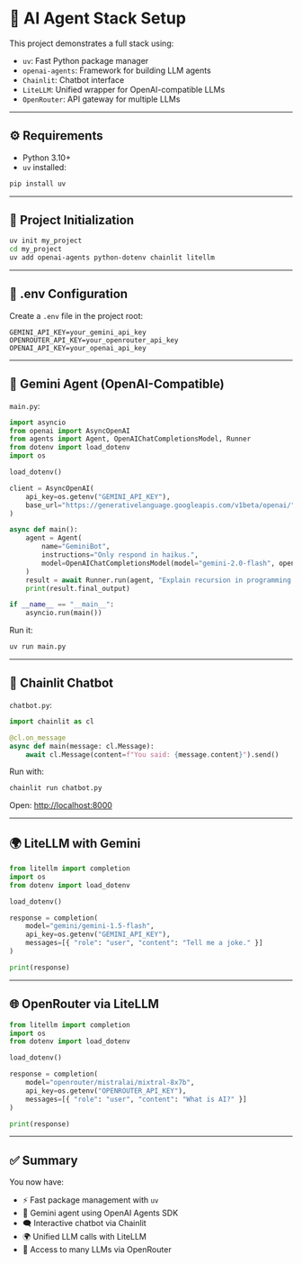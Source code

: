# 🤖 AI Agent Stack Setup

This project demonstrates a full stack using:

- `uv`: Fast Python package manager
- `openai-agents`: Framework for building LLM agents
- `Chainlit`: Chatbot interface
- `LiteLLM`: Unified wrapper for OpenAI-compatible LLMs
- `OpenRouter`: API gateway for multiple LLMs

---

## ⚙️ Requirements

- Python 3.10+
- `uv` installed:

```bash
pip install uv
```

---

## 📁 Project Initialization

```bash
uv init my_project
cd my_project
uv add openai-agents python-dotenv chainlit litellm
```

---

## 🔐 .env Configuration

Create a `.env` file in the project root:

```
GEMINI_API_KEY=your_gemini_api_key
OPENROUTER_API_KEY=your_openrouter_api_key
OPENAI_API_KEY=your_openai_api_key
```

---

## 🤖 Gemini Agent (OpenAI-Compatible)

`main.py`:

```python
import asyncio
from openai import AsyncOpenAI
from agents import Agent, OpenAIChatCompletionsModel, Runner
from dotenv import load_dotenv
import os

load_dotenv()

client = AsyncOpenAI(
    api_key=os.getenv("GEMINI_API_KEY"),
    base_url="https://generativelanguage.googleapis.com/v1beta/openai/"
)

async def main():
    agent = Agent(
        name="GeminiBot",
        instructions="Only respond in haikus.",
        model=OpenAIChatCompletionsModel(model="gemini-2.0-flash", openai_client=client),
    )
    result = await Runner.run(agent, "Explain recursion in programming.")
    print(result.final_output)

if __name__ == "__main__":
    asyncio.run(main())
```

Run it:

```bash
uv run main.py
```

---

## 💬 Chainlit Chatbot

`chatbot.py`:

```python
import chainlit as cl

@cl.on_message
async def main(message: cl.Message):
    await cl.Message(content=f"You said: {message.content}").send()
```

Run with:

```bash
chainlit run chatbot.py
```

Open: [http://localhost:8000](http://localhost:8000)

---

## 🌍 LiteLLM with Gemini

```python
from litellm import completion
import os
from dotenv import load_dotenv

load_dotenv()

response = completion(
    model="gemini/gemini-1.5-flash",
    api_key=os.getenv("GEMINI_API_KEY"),
    messages=[{ "role": "user", "content": "Tell me a joke." }]
)

print(response)
```

---

## 🌐 OpenRouter via LiteLLM

```python
from litellm import completion
import os
from dotenv import load_dotenv

load_dotenv()

response = completion(
    model="openrouter/mistralai/mixtral-8x7b",
    api_key=os.getenv("OPENROUTER_API_KEY"),
    messages=[{ "role": "user", "content": "What is AI?" }]
)

print(response)
```

---

## ✅ Summary

You now have:

- ⚡ Fast package management with `uv`
- 🧠 Gemini agent using OpenAI Agents SDK
- 🗨️ Interactive chatbot via Chainlit
- 🌍 Unified LLM calls with LiteLLM
- 🔗 Access to many LLMs via OpenRouter
